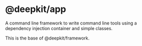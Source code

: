 # @deepkit/app

A command line framework to write command line tools using a dependency injection container and simple classes.

This is the base of @deepkit/framework.
